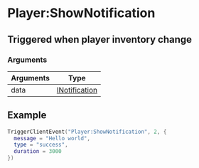 # Player:ShowNotification

## Triggered when player inventory change

### Arguments
| Arguments | Type   |
| --------- | ------ |
| data  | [INotification](../../../core/interface/interfaces.md#inotification) |

## Example

```lua
TriggerClientEvent("Player:ShowNotification", 2, {
  message = "Hello world",
  type = "success",
  duration = 3000
})
```